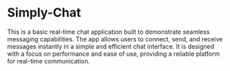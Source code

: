 # Simply-Chat
This is a basic real-time chat application built to demonstrate seamless messaging capabilities. The app allows users to connect, send, and receive messages instantly in a simple and efficient chat interface. It is designed with a focus on performance and ease of use, providing a reliable platform for real-time communication.
